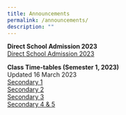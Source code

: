 ```yaml
---
title: Announcements
permalink: /announcements/
description: ""
---
```

**Direct School Admission 2023** <br>
[Direct School Admission 2023](https://www.kentridgesec.moe.edu.sg/school-information/direct-school-admission-2023/)<br>


**Class Time-tables (Semester 1, 2023)** <br>
Updated 16 March 2023<br>
[Secondary 1](/files/2023_Sec%201_Term%202_13%20Mar.pdf)<br>
[Secondary 2](/files/2023_Sec%202_Term%202_13%20Mar.pdf)<br>
[Secondary 3](/files/2023_Sec%203_Term%202_13%20Mar.pdf) <br>
[Secondary 4 &amp; 5](/files/2023_Sec%2045_Term%202_13%20Mar.pdf)